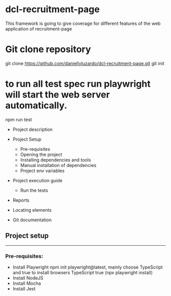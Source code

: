 # dcl-recruitment-page
This framework is going to give coverage for different features of the web application of recruitment-page

# Git clone repository
git clone https://github.com/daniellyluzardo/dcl-recruitment-page.git
git init

# to run all test spec run playwright will start the web server automatically.
npm run test

* Project description
* Project Setup
  * Pre-requisites
  * Opening the project
  * Installing dependencies and tools
  * Manual installation of dependencies
  * Project env variables

* Project execution guide
    * Run the tests
* Reports
* Locating elements
* Git documentation

## Project setup
---------------------
### Pre-requisites: 
* Install Playwright
    npm init playwright@latest, mainly choose TypeScript and true to install browsers
	TypeScript
	true (npx playwright install)
* Install NodeJS
* Install Mocha
* Install Jest